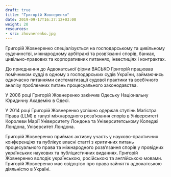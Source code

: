 ```yaml
---
draft: true
title: "Григорій Жовнеренко"
date: 2019-09-17T16:37:12+03:00
weight: 20
resources:
- src: zhovnerenko.jpg
---
```


Григорій Жовнеренко спеціалізується на господарському та цивільному судочинстві, міжнародному арбітражі та розв’язанні спорів, банках, цивільно-правових та корпоративних питаннях, інвестиціях і контрактах.

До приєднання до Адвокатської фірми ВАСЬКО Григорій працював помічником судді в одному з господарських судів України, займаючись одночасно питаннями систематизації судової практики та всебічного аналізу проблемних питань процесуального законодавства.

У 2006 році Григорій Жовнеренко закінчив Одеську Національну Юридичну Академію в Одесі.

У 2014 році Григорій Жовнеренко успішно одержав ступінь Магістра Права (LLM) в галузі міжнародного розв’язання спорів в Університеті Королеви Марії Університету Лондона та Університетському Коледжі Лондона, Університет Лондона.

Григорій Жовнеренко приймає активну участь у науково-практичних конференціях та публікує власні статті з критичних питань процесуального права та міжнародного розв’язання спорів у провідних українських наукових та публіцистичних виданнях. Григорій Жовнеренко володіє українською, російською та англійською мовами. Григорій Жовнеренко має свідоцтво про права зайняття адвокатською діяльністю в Україні.
